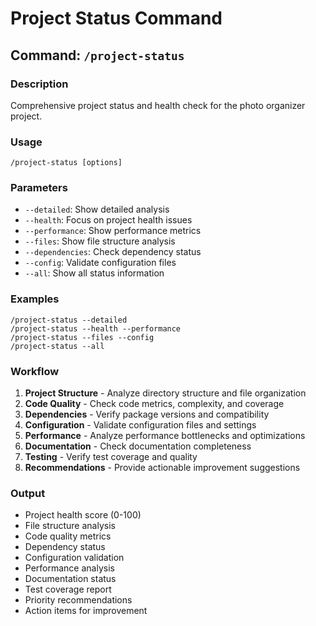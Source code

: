 # Project Status Command

## Command: `/project-status`

### Description
Comprehensive project status and health check for the photo organizer project.

### Usage
```
/project-status [options]
```

### Parameters
- `--detailed`: Show detailed analysis
- `--health`: Focus on project health issues
- `--performance`: Show performance metrics
- `--files`: Show file structure analysis
- `--dependencies`: Check dependency status
- `--config`: Validate configuration files
- `--all`: Show all status information

### Examples
```
/project-status --detailed
/project-status --health --performance
/project-status --files --config
/project-status --all
```

### Workflow
1. **Project Structure** - Analyze directory structure and file organization
2. **Code Quality** - Check code metrics, complexity, and coverage
3. **Dependencies** - Verify package versions and compatibility
4. **Configuration** - Validate configuration files and settings
5. **Performance** - Analyze performance bottlenecks and optimizations
6. **Documentation** - Check documentation completeness
7. **Testing** - Verify test coverage and quality
8. **Recommendations** - Provide actionable improvement suggestions

### Output
- Project health score (0-100)
- File structure analysis
- Code quality metrics
- Dependency status
- Configuration validation
- Performance analysis
- Documentation status
- Test coverage report
- Priority recommendations
- Action items for improvement 